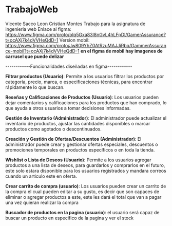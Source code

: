 # TrabajoWeb
Vicente Sacco Leon
Cristian Montes
Trabajo para la asignatura de ingenieria web
Enlace al figma: https://www.figma.com/proto/oIq5Gxa83l8nGvL4hLFpDl/GamerAssurance?t=ocAXj7k4dVVHeQdD-1
Version mobil: https://www.figma.com/proto/Jw809YhZ0AtRzuMAJJiRbq/GammerAssurance-mobil?t=ocAXj7k4dVVHeQdD-1
**en el figma de mobil hay imagenes de carrusel que puede delizar**

------------Funcionalidades diseñadas en figma------------

**Filtrar productos (Usuario)**: Permite a los usuarios filtrar los productos por categoría, precio, marca, o especificaciones técnicas, para encontrar rápidamente lo que buscan.

**Reseñas y Calificaciones de Productos (Usuario)**: Los usuarios pueden dejar comentarios y calificaciones para los productos que han comprado, lo que ayuda a otros usuarios a tomar decisiones informadas.

**Gestión de Inventario (Administrador)**: El administrador puede actualizar el inventario de productos, ajustar las cantidades disponibles o marcar productos como agotados o descontinuados.

**Creación y Gestión de Ofertas/Descuentos (Administrador)**: El administrador puede crear y gestionar ofertas especiales, descuentos o promociones temporales en productos específicos o en toda la tienda.

**Wishlist o Lista de Deseos (Usuario)**: Permite a los usuarios agregar productos a una lista de deseos, para guardarlos y comprarlos en el futuro, este solo estara disponible para los usuarios registrados y mandara correos cuando un articulo este en oferta. 

**Crear carrito de compra (usuario)**: Los usuarios pueden crear un carrito de la compra el cual pueden editar a su gusto,  es decir que son capaces de eliminar o agregar productos a este, este les dará el total que van a pagar una vez quieran realizar la compra

**Buscador de productos en la pagina  (usuario)**: el usuario será capaz de buscar un producto en especifico de la pagina y ver el stock 



